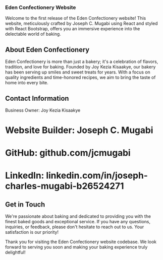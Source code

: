 ### Eden Confectionery Website
Welcome to the first release of the Eden Confectionery website! This website, meticulously crafted by Joseph C. Mugabi using React and styled with React Bootstrap, offers you an immersive experience into the delectable world of baking.

## About Eden Confectionery
Eden Confectionery is more than just a bakery; it's a celebration of flavors, tradition, and love for baking. Founded by Joy Kezia Kisaakye, our bakery has been serving up smiles and sweet treats for years. With a focus on quality ingredients and time-honored recipes, we aim to bring the taste of home into every bite.


## Contact Information
Business Owner: Joy Kezia Kisaakye

# Website Builder: Joseph C. Mugabi
# GitHub: github.com/jcmugabi
# LinkedIn: linkedin.com/in/joseph-charles-mugabi-b26524271

## Get in Touch
We're passionate about baking and dedicated to providing you with the finest baked goods and exceptional service. If you have any questions, inquiries, or feedback, please don't hesitate to reach out to us. Your satisfaction is our priority!

Thank you for visiting the Eden Confectionery website codebase. We look forward to serving you soon and making your baking experience truly delightful!